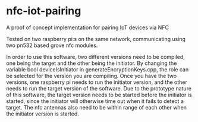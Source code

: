 # nfc-iot-pairing
A proof of concept implementation for pairing IoT devices via NFC

Tested on two raspberry pi:s on the same network, communicating using two pn532 based grove nfc modules.

In order to use this software, two different versions need to be compiled, one being the target and the
other being the initiator. By changing the variable bool deviceIsInitiator in generateEncryptionKeys.cpp,
the role can be selected for the version you are compiling. Once you have the two versions, one raspberry
pi needs to run the initiator version, and the other needs to run the target version of the software.
Due to the prototype nature of this software, the target version needs to be started before the initiator
is started, since the initiator will otherwise time out when it fails to detect a target. The nfc antennas
also need to be within range of each other when the initiator version is started.
